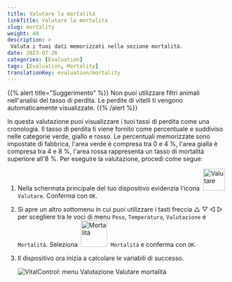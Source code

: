 ```yaml
---
title: Valutare la mortalità
linkTitle: Valutare la mortalità
slug: mortality
weight: 40
description: >
 Valuta i tuoi dati memorizzati nella sezione mortalità.
date: 2023-07-26
categories: [Evaluation]
tags: [Evaluation, Mortality]
translationKey: evaluation/mortality
---
```

{{% alert title="Suggerimento" %}}
Non puoi utilizzare filtri animali nell'analisi del tasso di perdita. Le perdite di vitelli ti vengono automaticamente visualizzate.
{{% /alert %}}

In questa valutazione puoi visualizzare i tuoi tassi di perdita come una cronologia. Il tasso di perdita ti viene fornito come percentuale e suddiviso nelle categorie verde, giallo e rosso. Le percentuali memorizzate sono impostate di fabbrica, l'area verde è compresa tra 0 e 4 %, l'area gialla è compresa tra 4 e 8 %, l'area rossa rappresenta un tasso di mortalità superiore all'8 %.
Per eseguire la valutazione, procedi come segue:

1. Nella schermata principale del tuo dispositivo evidenzia l'icona &nbsp;<img src="/icons/main/evaluation.svg" width="50" align="bottom" alt="Valutare" />&nbsp; `Valutare`. Conferma con `OK`.

2. Si apre un altro sottomenu in cui puoi utilizzare i tasti freccia △ ▽ ◁ ▷ per scegliere tra le voci di menu `Peso`, `Temperatura`, `Valutazione` e `Mortalità`. Seleziona &nbsp;<img src="/icons/evaluation/calflosses.svg" width="60" align="bottom" alt="Mortalità" />&nbsp; `Mortalità` e conferma con `OK`.

3. Il dispositivo ora inizia a calcolare le variabili di successo.

   ![VitalControl: menu Valutazione Valutare mortalità](../images/mortality.png "Valutare mortalità")
   
